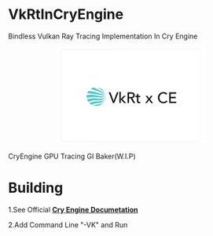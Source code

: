 # VkRtInCryEngine
Bindless Vulkan Ray Tracing Implementation In Cry Engine

<p align="center">
    <img src="/Resources/icon.png" width="60%" height="60%">
</p>


CryEngine GPU Tracing GI Baker(W.I.P)

# Building

1.See Official [<u>**Cry Engine Documetation**</u>](https://github.com/CRYTEK/CRYENGINE_Source)

2.Add Command Line "-VK" and Run
